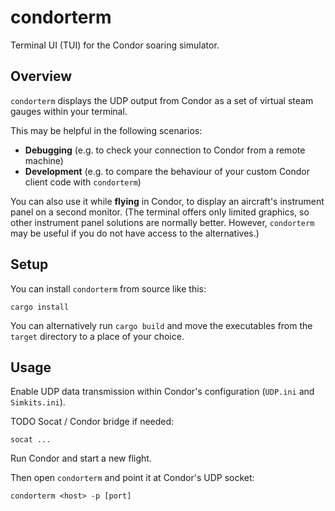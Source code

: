 # condorterm

Terminal UI (TUI) for the Condor soaring simulator.

## Overview

`condorterm` displays the UDP output from Condor as a set of virtual steam gauges within your terminal.

This may be helpful in the following scenarios:

- **Debugging** (e.g. to check your connection to Condor from a remote machine)
- **Development** (e.g. to compare the behaviour of your custom Condor client code with `condorterm`)

You can also use it while **flying** in Condor, to display an aircraft's instrument panel on a second monitor. (The terminal offers only limited graphics, so other instrument panel solutions are normally better. However, `condorterm` may be useful if you do not have access to the alternatives.)

## Setup

You can install `condorterm` from source like this:

```shell
cargo install
```

You can alternatively run `cargo build` and move the executables from the `target` directory to a place of your choice.

## Usage

Enable UDP data transmission within Condor's configuration (`UDP.ini` and `Simkits.ini`).

TODO Socat / Condor bridge if needed:

```shell
socat ...
```

Run Condor and start a new flight.

Then open `condorterm` and point it at Condor's UDP socket:

```shell
condorterm <host> -p [port]
```
